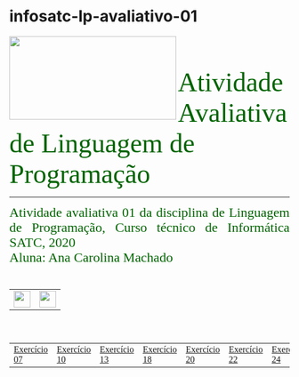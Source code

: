 # infosatc-lp-avaliativo-01
<HTML>
<HEAD>
</HEAD>
<BODY>
<a href  = "https://web.satc.edu.br">
<img src = https://user-images.githubusercontent.com/69262009/91752902-6bd90900-eb9d-11ea-8ec9-82fddd539157.png width ="300" height ="150" align = "left">
</a href>
<font face = "candara" size = "10" color = "#006400">
<br>
Atividade Avaliativa de Linguagem de Programação
</font>
<table>
<br>
<hr size = "2" color = "#556B2F">
<p align = "justify">
<font face = "candara" size = "5" color = "#006400">
Atividade avaliativa 01 da disciplina de Linguagem de Programação, Curso técnico de Informática SATC, 2020
<br>
Aluna: Ana Carolina Machado
<br><br>
<tr>
<td>
<a href ="https://www.instagram.com/infosatc/"><img src = "https://user-images.githubusercontent.com/69262009/91757982-9dee6900-eba5-11ea-9d26-22fd626cafbe.png" weidth = "30" height = "30"></a href>
</td>
<td>
<a href ="https://www.instagram.com/satceducacao/"><img src = "https://user-images.githubusercontent.com/69262009/91757659-143e9b80-eba5-11ea-9892-7194b2fa2404.png" weidth = "30" height = "30"></a href>
</td>
</tr>
</table>
<br>
<table cellspacing = 7>
<tr>
<td>
<a href = https://github.com/anacarolina1002/infosatc-lp-avaliativo-01/blob/master/atividade1.py> Exercício 07</a href>
</td>
<td>
<a href = https://github.com/anacarolina1002/infosatc-lp-avaliativo-01/blob/master/atividade2.py> Exercício 10</a href>
</td>
<td>
<a href = https://github.com/anacarolina1002/infosatc-lp-avaliativo-01/blob/master/atividade3.py> Exercício 13</a href>
</td>
<td>
<a href = https://github.com/anacarolina1002/infosatc-lp-avaliativo-01/blob/master/atividade4.py> Exercício 18</a href>
</td>
<td>
<a href = https://github.com/anacarolina1002/infosatc-lp-avaliativo-01/blob/master/atividade5.py> Exercício 20</a href>
</td>
<td>
<a href = https://github.com/anacarolina1002/infosatc-lp-avaliativo-01/blob/master/atividade6.py> Exercício 22</a href>
</td>
<td>
<a href = https://github.com/anacarolina1002/infosatc-lp-avaliativo-01/blob/master/atividade7.py> Exercício 24</a href>
</td>
<td>
<a href = https://github.com/anacarolina1002/infosatc-lp-avaliativo-01/blob/master/atividade8.py> Exercício 26</a href>
</td>
<td>
<a href = https://github.com/anacarolina1002/infosatc-lp-avaliativo-01/blob/master/atividade9.py> Exercício 27</a href>
</td>
<td>
<a href = https://github.com/anacarolina1002/infosatc-lp-avaliativo-01/blob/master/atividade10.py> Exercício 29</a href>
</td>
<td>
<a href = https://github.com/anacarolina1002/infosatc-lp-avaliativo-01/blob/master/atividade11.py> Exercício 30</a href>
</td>
</tr>

</table>
</font>
</BODY>
</p>
</HTML>

